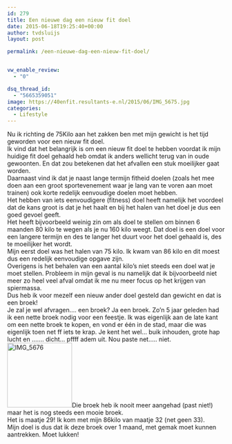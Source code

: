 ```yaml
---
id: 279
title: Een nieuwe dag een nieuw fit doel
date: 2015-06-18T19:25:40+00:00
author: tvdsluijs
layout: post

permalink: /een-nieuwe-dag-een-nieuw-fit-doel/


vw_enable_review:
  - "0"

dsq_thread_id:
  - "5665359051"
image: https://40enfit.resultants-e.nl/2015/06/IMG_5675.jpg
categories:
  - Lifestyle
---
```

<div>
  Nu ik richting de 75Kilo aan het zakken ben met mijn gewicht is het tijd geworden voor een nieuw fit doel.
</div>

<div>
</div>

<div>
  Ik vind dat het belangrijk is om een nieuw fit doel te hebben voordat ik mijn huidige fit doel gehaald heb omdat ik anders wellicht terug van in oude gewoonten. En dat zou betekenen dat het afvallen een stuk moeilijker gaat worden.
</div>

<div>
</div>

<div>
  Daarnaast vind ik dat je naast lange termijn fitheid doelen (zoals het mee doen aan een groot sportevenement waar je lang van te voren aan moet trainen) ook korte redelijk eenvoudige doelen moet hebben.
</div>

<div>
</div>

<div>
  Het hebben van iets eenvoudigere (fitness) doel heeft namelijk het voordeel dat de kans groot is dat je het haalt en bij het halen van het doel je dus een goed gevoel geeft.
</div>

<div>
</div>

<div>
  Het heeft bijvoorbeeld weinig zin om als doel te stellen om binnen 6 maanden 80 kilo te wegen als je nu 160 kilo weegt. Dat doel is een doel voor een langere termijn en des te langer het duurt voor het doel gehaald is, des te moeilijker het wordt.
</div>

<div>
</div>

<div>
  Mijn eerst doel was het halen van 75 kilo. Ik kwam van 86 kilo en dit moest dus een redelijk eenvoudige opgave zijn.
</div>

<div>
</div>

<div>
  Overigens is het behalen van een aantal kilo’s niet steeds een doel wat je moet stellen. Probleem in mijn geval is nu namelijk dat ik bijvoorbeeld niet meer zo heel veel afval omdat ik me nu meer focus op het krijgen van spiermassa.
</div>

<div>
</div>

<div>
  Dus heb ik voor mezelf een nieuw ander doel gesteld dan gewicht en dat is een broek!
</div>

<div>
</div>

<div>
  Je zal je wel afvragen…. een broek? Ja een broek. Zo’n 5 jaar geleden had ik een nette broek nodig voor een feestje. Ik was eigenlijk aan de late kant om een nette broek te kopen, en vond er één in de stad, maar die was eigenlijk toen net ff iets te krap. Je kent het wel… buik inhouden, grote hap lucht en ……. dicht… pffff adem uit. Nou paste net….. niet.
</div>

<div>
</div>

<div>
  <a href="https://40enfit.resultants-e.nl/2015/06/IMG_5676.jpg"><img class="alignleft size-thumbnail wp-image-283" src="https://40enfit.resultants-e.nl/2015/06/IMG_5676-150x150.jpg" alt="IMG_5676" width="150" height="150" srcset="https://40enfit.resultants-e.nl/2015/06/IMG_5676-150x150.jpg 150w, https://40enfit.resultants-e.nl/2015/06/IMG_5676-80x80.jpg 80w, https://40enfit.resultants-e.nl/2015/06/IMG_5676-360x360.jpg 360w, https://40enfit.resultants-e.nl/2015/06/IMG_5676-750x750.jpg 750w" sizes="(max-width: 150px) 100vw, 150px" /></a>Die broek heb ik nooit meer aangehad (past niet!) maar het is nog steeds een mooie broek.
</div>

<div>
</div>

<div>
  Het is maatje 29! Ik kom met mijn 86kilo van maatje 32 (net geen 33).
</div>

<div>
</div>

<div>
  Mijn doel is dus dat ik deze broek over 1 maand, met gemak moet kunnen aantrekken. Moet lukken!
</div>